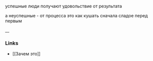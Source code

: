 
успешные люди получают удовольствие от результата

а неуспешные - от процесса
это как кушать сначала сладое перед первым

__

### Links
- [[Зачем это]]
